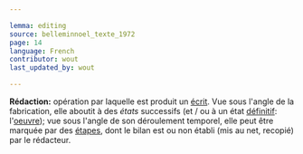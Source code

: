 ```yaml
---

lemma: editing
source: belleminnoel_texte_1972
page: 14
language: French
contributor: wout
last_updated_by: wout

---
```


**Rédaction:** opération par laquelle est produit un [écrit](writingProduct.html). Vue sous l'angle de la fabrication, elle aboutit à des _états_ successifs (et / ou à un état [définitif](definitive.html): l'[oeuvre](work.html)); vue sous l'angle de son déroulement temporel, elle peut être marquée par des [étapes](writingStage.html), dont le bilan est ou non établi (mis au net, recopié) par le rédacteur.
